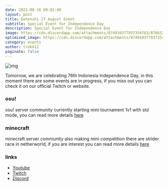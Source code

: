 ```yaml
---
date: 2021-08-16 09:02:40
layout: post
title: Datenshi 17 August Event
subtitle: Special Event for Independence Day
description: Special Event for Independence Day
image: https://cdn.discordapp.com/attachments/874910377937354763/876632429648023612/All_Event_Update_Banner_2.jpg
optimized_image: https://cdn.discordapp.com/attachments/874910377937354763/876632429648023612/All_Event_Update_Banner_2.jpg
category: events
author: troke12
paginate: false
---
```

![img](https://cdn.discordapp.com/attachments/874910377937354763/876632431124414495/All_Event_Update_Banner_2-02.jpg)

Tomorrow, we are celebrating 76th Indonesia Independence Day, in this moment there are some events are in progress, if you miss out you can check it on our official Twitch or website.

### osu!
osu! server community currently starting mini tournament 1v1 with std mode, you can read more details [here](https://datenshi.pw/datenshi-osu-standard-1v1-special-17-august/)
### minecraft
minecraft server community also making mini competition there are strider race in netherworld, if you are interest you can read more details [here](https://mc.datenshi.pw/news/independence-day)
### links
- [Youtube](https://datenshi.pw/youtube)
- [Twitch](https://twitch.tv/datenshicommunity)
- [Discord](https://datenshi.pw/discord)